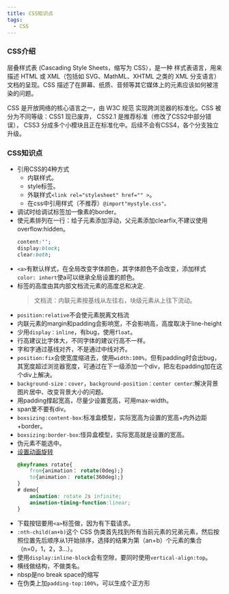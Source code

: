 ```yaml
---
title: CSS知识点
tags:
  - CSS
---
```


### CSS介绍

层叠样式表 (Cascading Style Sheets，缩写为 CSS），是一种 样式表语言，用来描述 HTML 或 XML（包括如 SVG、MathML、XHTML 之类的 XML 分支语言）文档的呈现。CSS 描述了在屏幕、纸质、音频等其它媒体上的元素应该如何被渲染的问题。

CSS 是开放网络的核心语言之一，由 W3C 规范 实现跨浏览器的标准化。CSS 被分为不同等级：CSS1 现已废弃， CSS2.1 是推荐标准（修改了CSS2中部分错误）， CSS3 分成多个小模块且正在标准化中。后续不会有CSS4，各个分支独立升级。

### CSS知识点

- 引用CSS的4种方式
    - 内联样式。
    - style标签。
    - 外联样式`<link rel="stylesheet" href="" >`。
    - 在css中引用样式（不推荐）`@import"mystyle.css"。 `
- 调试时给调试标签加一像素的border。
- 使元素排列在一行：给子元素添加浮动，父元素添加clearfix,不建议使用overflow:hidden。
    ```css
    content:'';
    display:block;
    clear:both;
    ```
- `<a>`有默认样式，在全局改变字体颜色，其字体颜色不会改变，添加样式`color: inhert`使a可以继承全局设置的颜色。
- 标签的高度由其内部文档流元素的高度总和决定.
    >文档流：内联元素按基线从左往右，块级元素从上往下流动。
- `position:relative`不会使元素脱离文档流
- 内联元素的margin和padding会影响宽，不会影响高，高度取决于line-height
- 少用`display：inline`，有bug，使用`float`。
- 行高建议比字体大，不同字体的建议行高不一样。
- 字和字通过基线对齐，不是通过中线对齐。
- `position:fix`会使宽度缩进去，使用`width:100%`，但有padding时会出bug，其宽度超过浏览器宽度，可通过在下一级添加一个div，把左右padding加在这个div上解决。
- `background-size：cover`，`background-position：center center`:解决背景图片居中、改变背景大小的问题。
- 用padding撑起宽高，尽量少设置宽高，可用max-width。
- span里不要有div。
- `boxsizing:content-box`:标准盒模型，实际宽高为设置的宽高+内外边距+border。
- `boxsizing:border-box`:怪异盒模型，实际宽高就是设置的宽高。
- 伪元素不能选中。
- [设置动画旋转](https://developer.mozilla.org/zh-CN/docs/Web/CSS/CSS_Animations/Using_CSS_animations)
    ```css
    @keyframes rotate{
        from{animation： rotate(0deg);}
        to{animation： rotate(360deg);}
    }
    # demo{
        animation: rotate 2s infinite;
        animation-timing-function:linear;
    }
    ```
- 下载按钮要用`<a>`标签做，因为有下载请求。
- `:nth-child(an+b)`这个 CSS 伪类首先找到所有当前元素的兄弟元素，然后按照位置先后顺序从1开始排序，选择的结果为第（an+b）个元素的集合（n=0，1，2，3...）。
- 使用`display:inline-block`会有空隙，要同时使用`vertical-align:top`。
- 横线做结构，不做类名。
- nbsp是no break space的缩写
- 在伪类上加`padding-top:100%`，可以生成个正方形